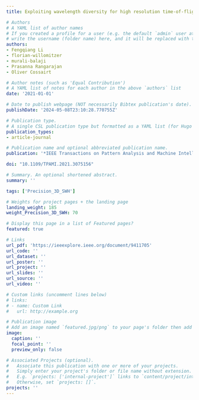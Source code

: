 ```yaml
---
title: Exploiting wavelength diversity for high resolution time-of-flight 3D imaging

# Authors
# A YAML list of author names
# If you created a profile for a user (e.g. the default `admin` user at `content/authors/admin/`), 
# write the username (folder name) here, and it will be replaced with their full name and linked to their profile.
authors:
- Fengqiang Li
- florian-willomitzer
- murali-balaji
- Prasanna Rangarajan
- Oliver Cossairt

# Author notes (such as 'Equal Contribution')
# A YAML list of notes for each author in the above `authors` list
date: '2021-01-01'

# Date to publish webpage (NOT necessarily Bibtex publication's date).
publishDate: '2024-05-08T23:10:28.770755Z'

# Publication type.
# A single CSL publication type but formatted as a YAML list (for Hugo requirements).
publication_types:
- article-journal

# Publication name and optional abbreviated publication name.
publication: '*IEEE Transactions on Pattern Analysis and Machine Intelligence*'

doi: "10.1109/TPAMI.2021.3075156"

# Summary. An optional shortened abstract.
summary: ''

tags: ['Precision_3D_SWH']

# Weights for project pages + the landing page
landing_weight: 185
weight_Precision_3D_SWH: 70

# Display this page in a list of Featured pages?
featured: true

# Links
url_pdf: 'https://ieeexplore.ieee.org/document/9411705'
url_code: ''
url_dataset: ''
url_poster: ''
url_project: ''
url_slides: ''
url_source: ''
url_video: ''

# Custom links (uncomment lines below)
# links:
# - name: Custom Link
#   url: http://example.org

# Publication image
# Add an image named `featured.jpg/png` to your page's folder then add a caption below.
image:
  caption: ''
  focal_point: ''
  preview_only: false

# Associated Projects (optional).
#   Associate this publication with one or more of your projects.
#   Simply enter your project's folder or file name without extension.
#   E.g. `projects: ['internal-project']` links to `content/project/internal-project/index.md`.
#   Otherwise, set `projects: []`.
projects: ''
---
```

